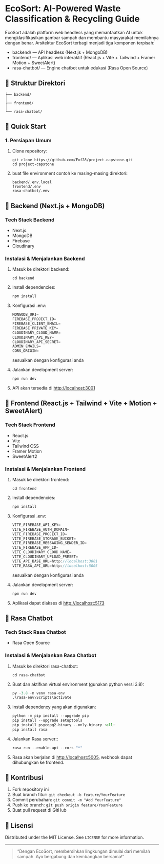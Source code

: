 # EcoSort: AI-Powered Waste Classification & Recycling Guide

EcoSort adalah platform web headless yang memanfaatkan AI untuk mengklasifikasikan gambar sampah dan membantu masyarakat memilahnya dengan benar. Arsitektur EcoSort terbagi menjadi tiga komponen terpisah:

- backend/ — API headless (Next.js + MongoDB)
- frontend/ — Aplikasi web interaktif (React.js + Vite + Tailwind + Framer Motion + SweetAlert)
- rasa-chatbot/ — Engine chatbot untuk edukasi (Rasa Open Source)

## 📁 Struktur Direktori

```text
├── backend/
│
├── frontend/
│
└── rasa-chatbot/
```

## 🚀 Quick Start

### 1. Persiapan Umum

1. Clone repository:

   ```text
   git clone https://github.com/Fxf28/project-capstone.git
   cd project-capstone
   ```

2. buat file environment contoh ke masing-masing direktori:

   ```text
   backend/.env.local
   frontend/.env
   rasa-chatbot/.env
   ```

## 🔧 Backend (Next.js + MongoDB)

### Tech Stack Backend

- Next.js
- MongoDB
- Firebase
- Cloudinary

### Instalasi & Menjalankan Backend

1. Masuk ke direktori backend:

   ```text
   cd backend
   ```

2. Install dependencies:

   ```js
   npm install
   ```

3. Konfigurasi .env:

   ```js
   MONGODB_URI=
   FIREBASE_PROJECT_ID=
   FIREBASE_CLIENT_EMAIL=
   FIREBASE_PRIVATE_KEY=
   CLOUDINARY_CLOUD_NAME=
   CLOUDINARY_API_KEY=
   CLOUDINARY_API_SECRET=
   ADMIN_EMAILS=
   CORS_ORIGIN=
   ```

   sesuaikan dengan konfigurasi anda

4. Jalankan development server:

   ```js
   npm run dev
   ```

5. API akan tersedia di [http://localhost:3001](http://localhost:3001)

## 🎨 Frontend (React.js + Tailwind + Vite + Motion + SweetAlert)

### Tech Stack Frontend

- React.js
- Vite
- Tailwind CSS
- Framer Motion
- SweetAlert2

### Instalasi & Menjalankan Frontend

1. Masuk ke direktori frontend:

   ```text
   cd frontend
   ```

2. Install dependencies:

   ```js
   npm install
   ```

3. Konfigurasi .env:

   ```js
   VITE_FIREBASE_API_KEY=
   VITE_FIREBASE_AUTH_DOMAIN=
   VITE_FIREBASE_PROJECT_ID=
   VITE_FIREBASE_STORAGE_BUCKET=
   VITE_FIREBASE_MESSAGING_SENDER_ID=
   VITE_FIREBASE_APP_ID=
   VITE_CLOUDINARY_CLOUD_NAME=
   VITE_CLOUDINARY_UPLOAD_PRESET=
   VITE_API_BASE_URL=http://localhost:3001
   VITE_RASA_API_URL=http://localhost:5005
   ```

   sesuaikan dengan konfigurasi anda

4. Jalankan development server:

   ```js
   npm run dev
   ```

5. Aplikasi dapat diakses di [http://localhost:5173](http://localhost:5173)

## 🤖 Rasa Chatbot

### Tech Stack Rasa Chatbot

- Rasa Open Source

### Instalasi & Menjalankan Rasa Chatbot

1. Masuk ke direktori rasa-chatbot:

   ```text
   cd rasa-chatbot
   ```

2. Buat dan aktifkan virtual environment (gunakan python versi 3.8):

   ```python
   py -3.8 -m venv rasa-env
   .\rasa-env\Scripts\activate
   ```

3. Install dependency yang akan digunakan:

   ```python
   python -m pip install --upgrade pip
   pip install --upgrade setuptools
   pip install psycopg2-binary --only-binary :all:
   pip install rasa
   ```

4. Jalankan Rasa server::

   ```python
   rasa run --enable-api --cors "*"
   ```

5. Rasa akan berjalan di [http://localhost:5005](http://localhost:5005), webhook dapat dihubungkan ke frontend.

## 🤝 Kontribusi

1. Fork repository ini
2. Buat branch fitur: `git checkout -b feature/YourFeature`
3. Commit perubahan: `git commit -m "Add YourFeature"`
4. Push ke branch: `git push origin feature/YourFeature`
5. Buat pull request di GitHub

## 📜 Lisensi

Distributed under the MIT License. See `LICENSE` for more information.

---

> “Dengan EcoSort, membersihkan lingkungan dimulai dari memilah sampah. Ayo bergabung dan kembangkan bersama!”

